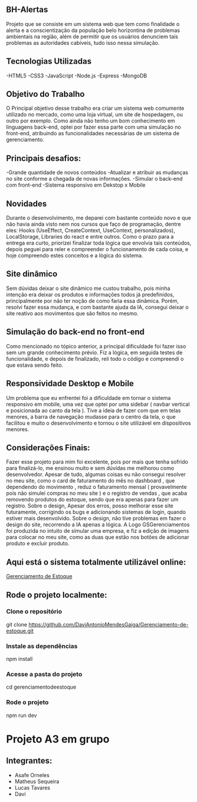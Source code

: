 ## BH-Alertas

Projeto que se consiste em um sistema web que tem como finalidade o alerta e a conscientização da população belo horizontina de problemas ambientais na região, além de permitir
que os usuários denunciem tais problemas as autoridades cabíveis, tudo isso nessa simulação.

## Tecnologias Utilizadas

-HTML5
-CSS3
-JavaScript
-Node.js
-Express
-MongoDB

## Objetivo do Trabalho

O Principal objetivo desse trabalho era criar um sistema web comumente utilizado no mercado, como uma loja virtual, um site de hospedagem, ou outro por exemplo. Como ainda não tenho um bom conhecimento em linguagens
back-end, optei por fazer essa parte com uma simulação no front-end, atribuindo as funcionalidades necessárias de um sistema de gerenciamento. 

## Principais desafios:

-Grande quantidade de novos conteúdos
-Atualizar e atribuir as mudanças no site conforme a chegada de novas informações.
-Simular o back-end com front-end
-Sistema responsivo em Dekstop x Mobile

## Novidades

Durante o desenvolvimento, me deparei com bastante conteúdo novo e que não havia ainda visto nem nos cursos que faço de programação, dentre eles: Hooks (UseEffect, CreateContext, UseContext, personalizados), 
LocalStorage, Libraries do react e entre outros. Como o prazo para a entrega era curto, priorizei finalizar toda lógica que envolvia tais conteúdos, depois peguei para reler e compreender o funcionamento
de cada coisa, e hoje compreendo estes conceitos e a lógica do sistema.

 ## Site dinâmico

Sem dúvidas deixar o site dinâmico me custou trabalho, pois minha intenção era deixar os produtos e informações todos já predefinidos, principalmente por não ter noção de como faria essa dinâmica.
Porém, resolvi fazer essa mudança, e com bastante  ajuda da IA, consegui deixar o site reativo aos movimentos que são feitos no mesmo.

## Simulação do back-end no front-end

Como mencionado no tópico anterior, a principal dificuldade foi fazer isso sem um grande conhecimento prévio. Fiz a lógica, em seguida testes de funcionalidade, 
e depois de finalizado, reli todo o código e compreendi o que estava sendo feito.

## Responsividade Desktop e Mobile

Um problema que eu enfrentei foi a dificuldade em tornar o sistema responsivo em mobile, uma vez que optei por uma sidebar ( navbar vertical e posicionada ao canto da tela ). Tive a ideia
de fazer com que em telas menores, a barra de navegação mudasse para o centro da tela, o que facilitou e muito o desenvolvimento e tornou o site utilizável em dispositivos menores.

## Considerações Finais:

Fazer esse projeto para mim foi excelente, pois por mais que tenha sofrido para finalizá-lo, me ensinou muito e sem dúvidas me melhorou como desenvolvedor. 
Apesar de tudo, algumas coisas eu não consegui resolver no meu site, como o card de faturamento do mês no dashboard , que dependendo do movimento , reduz o faturamento mensal 
( provavelmente pois não simulei compras no meu site ) e o registro de vendas , que acaba removendo produtos do estoque, sendo que era apenas para fazer um registro. Sobre o design, Apesar dos erros, posso
melhorar esse site futuramente, corrigindo os bugs e adicionando sistemas de login, quando estiver mais desenvolvido. Sobre o design, não tive problemas em fazer o design do site, recorrendo a IA apenas a lógica. 
A Logo GSGerenciamentos foi produzida no intuito de simular uma empresa, e fiz a edição de imagens para colocar no meu site, como as duas que estão nos botões de adicionar produto e excluir produto.  


## Aqui está o sistema totalmente utilizável online:

[Gerenciamento de Estoque](https://gerenciamento-de-estoque-4b57.vercel.app/)

## Rode o projeto localmente:

### Clone o repositório
git clone https://github.com/DaviAntonioMendesGaiga/Gerenciamento-de-estoque.git

### Instale as dependências
npm install

### Acesse a pasta do projeto
cd gerenciamentodeestoque

### Rode o projeto
npm run dev

# Projeto A3 em grupo 
## Integrantes:
- Asafe Orneles
- Matheus Sequeira
- Lucas Tavares
- Davi

